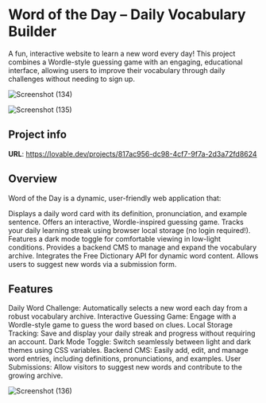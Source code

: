 # Word of the Day – Daily Vocabulary Builder

A fun, interactive website to learn a new word every day! This project combines a Wordle-style guessing game with an engaging, educational interface, allowing users to improve their vocabulary through daily challenges without needing to sign up.

![Screenshot (134)](https://github.com/user-attachments/assets/a77e1b8f-1ae8-4079-a247-904e958e2ef4)

![Screenshot (135)](https://github.com/user-attachments/assets/24c65b77-74db-480d-b8f6-d51cf9278a7a)


## Project info

**URL**: https://lovable.dev/projects/817ac956-dc98-4cf7-9f7a-2d3a72fd8624

## Overview

Word of the Day is a dynamic, user-friendly web application that:

Displays a daily word card with its definition, pronunciation, and example sentence.
Offers an interactive, Wordle-inspired guessing game.
Tracks your daily learning streak using browser local storage (no login required!).
Features a dark mode toggle for comfortable viewing in low-light conditions.
Provides a backend CMS to manage and expand the vocabulary archive.
Integrates the Free Dictionary API for dynamic word content.
Allows users to suggest new words via a submission form.

## Features

Daily Word Challenge: Automatically selects a new word each day from a robust vocabulary archive.
Interactive Guessing Game: Engage with a Wordle-style game to guess the word based on clues.
Local Storage Tracking: Save and display your daily streak and progress without requiring an account.
Dark Mode Toggle: Switch seamlessly between light and dark themes using CSS variables.
Backend CMS: Easily add, edit, and manage word entries, including definitions, pronunciations, and examples.
User Submissions: Allow visitors to suggest new words and contribute to the growing archive.

![Screenshot (136)](https://github.com/user-attachments/assets/b3f45d1a-28e0-4dc7-a37c-5be5503e6d2b)



